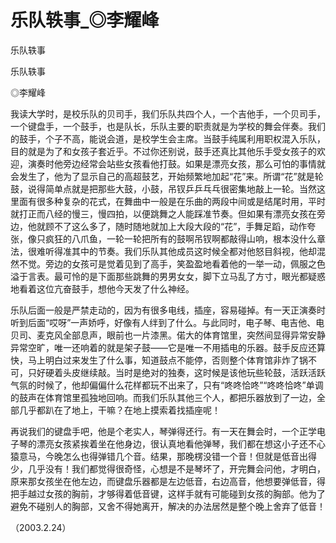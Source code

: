 # 乐队轶事_◎李耀峰

乐队轶事

乐队轶事

◎李耀峰

我读大学时，是校乐队的贝司手，我们乐队共四个人，一个吉他手，一个贝司手，一个键盘手，一个鼓手，也是队长，乐队主要的职责就是为学校的舞会伴奏。我们的鼓手，个子不高，能说会道，是校学生会主席。当鼓手纯属利用职权混入乐队，目的就是为了和女孩子套近乎。不过你还别说，鼓手还真比其他乐手受女孩子的欢迎，演奏时他旁边经常会站些女孩看他打鼓。如果是漂亮女孩，那么可怕的事情就会发生了，他为了显示自己的高超鼓艺，开始频繁地加起“花”来。所谓“花”就是轮鼓，说得简单点就是把那些大鼓，小鼓，吊钗乒乒乓乓很密集地敲上一轮。当然这里面有很多种复杂的花式，在舞曲中一般是在乐曲的两段中间或是结尾时用，平时就打正而八经的慢三，慢四拍，以便跳舞之人能踩准节奏。但如果有漂亮女孩在旁边，他就顾不了这么多了，随时随地就加上大段大段的“花”，手舞足蹈，动作夸张，像只疯狂的八爪鱼，一轮一轮把所有的鼓啊吊钗啊都敲得山响，根本没什么章法，很难听得准其中的节奏。我们乐队其他成员这时候全都对他怒目斜视，他却混然不觉。旁边的女孩可是觉着见到了高手，笑盈盈地看着他的一举一动，佩服之色溢于言表。最可怜的是下面那些跳舞的男男女女，脚下立马乱了方寸，眼光都疑惑地看着这位亢奋鼓手，想他今天发了什么神经。

乐队后面一般是严禁走动的，因为有很多电线，插座，容易碰掉。有一天正演奏时听到后面“哎呀”一声娇呼，好像有人绊到了什么。与此同时，电子琴、电吉他、电贝司、麦克风全部息声，眼前也一片漆黑。偌大的体育馆里，突然间显得异常安静异常空旷，唯一还响着的就是架子鼓——它是唯一不用插电的乐器。鼓手反应还算快，马上明白过来发生了什么事，知道鼓点不能停，否则整个体育馆非炸了锅不可，只好硬着头皮继续敲。当时是绝对的独奏，这时候是该他玩些轮鼓，活跃活跃气氛的时候了，他却偏偏什么花样都玩不出来了，只有“咚咚恰咚”“咚咚恰咚”单调的鼓声在体育馆里孤独地回响。而我们乐队其他三个人，都把乐器放到了一边，全部几乎都趴在了地上，干嘛？在地上摸索着找插座呢！

再说我们的键盘手吧，他是个老实人，琴弹得还行。有一天在舞会时，一个正学电子琴的漂亮女孩紧挨着坐在他身边，很认真地看他弹琴，我们都在想这小子还不心猿意马，今晚怎么也得弹错几个音。结果，那晚楞没错一个音！但就是低音出得少，几乎没有！我们都觉得很奇怪，心想是不是琴坏了，开完舞会问他，才明白，原来那女孩坐在他左边，而键盘乐器都是左边低音，右边高音，他想要弹低音，得把手越过女孩的胸前，才够得着低音键，这样手就有可能碰到女孩的胸部。他为了避免不碰别人的胸部，又舍不得她离开，解决的办法居然是整个晚上舍弃了低音！

（2003.2.24）
